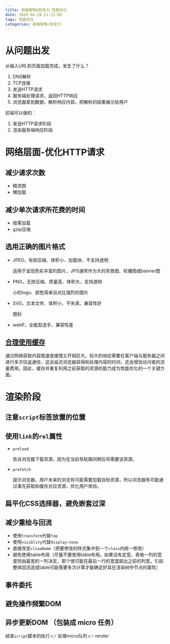 ```yaml
---
title: 前端架构&软实力-性能优化
date: 2020-04-28 21:21:05
tags: 性能优化
categories: 前端架构/软实力
---
```


# 从问题出发

从输入URL到页面加载完成，发生了什么？

1. DNS解析
2. TCP连接
3. 发送HTTP请求
4. 服务端处理请求，返回HTTP响应
5. 浏览器拿到数据，解析响应内容，把解析的结果展示给用户

前端可以做的：

1. 发送HTTP请求阶段
2. 渲染服务端响应阶段

# 网络层面-优化HTTP请求

## 减少请求次数

- 精灵图
- 懒加载

## 减少单次请求所花费的时间

- 按需加载
- gzip压缩

## 选用正确的图片格式

- JPEG，有损压缩、体积小、加载快、不支持透明

  适用于呈现色彩丰富的图片，JPG通常作为大的背景图、轮播图或banner图

- PNG，无损压缩、质量高、体积大、支持透明

  小的logo、颜色简单且对比强烈的图片

- SVG，文本文件、体积小、不失真、兼容性好

  图标

- webP，全能型选手，兼容性差

## [合理使用缓存](http://blog.p18c.top/2019/06/30/浏览器相关-缓存/)

通过网络获取内容既速度缓慢又开销巨大。较大的响应需要在客户端与服务器之间进行多次往返通信，这会延迟浏览器获得和处理内容的时间，还会增加访问者的流量费用。因此，缓存并重复利用之前获取的资源的能力成为性能优化的一个关键方面。

# 渲染阶段

## 注意`script`标签放置的位置

## 使用`link`的`rel`属性

- `preload`

  告诉浏览器下载资源，因为在当前导航期间稍后将需要该资源。

- `prefetch`

  提示浏览器，用户未来的浏览有可能需要加载目标资源，所以浏览器有可能通过事先获取和缓存对应资源，优化用户体验。

## 扁平化CSS选择器，避免嵌套过深

## 减少重绘与回流

- 使用`transform`代替`top`
- 使用`visiblity`代替`display:none`
- 直接改变`clsaaName`（把要修改的样式集中到一个`class`内统一修改）
- 避免使用table布局（尽量不要使用table布局。如果没有定宽，表格一列的宽度则由最宽的一列决定，那个很可能在最后一行的宽度超出之前的列宽，引起整体回流造成table可能需要多次计算才能确定好其在渲染树中节点的属性）

## 事件委托

## 避免操作频繁DOM

## 异步更新DOM （包装成 micro 任务）

结束`script`脚本的执行 👉 处理micro队列 👉 render